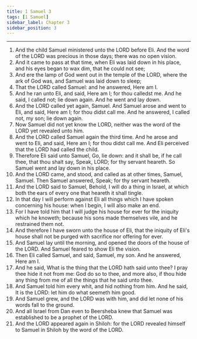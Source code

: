 ```yaml
---
title: 1 Samuel 3
tags: [1 Samuel]
sidebar_label: Chapter 3
sidebar_position: 3
---
```


---
1. And the child Samuel ministered unto the LORD before Eli. And the word of the LORD was precious in those days; there was no open vision.
2. And it came to pass at that time, when Eli was laid down in his place, and his eyes began to wax dim, that he could not see;
3. And ere the lamp of God went out in the temple of the LORD, where the ark of God was, and Samuel was laid down to sleep;
4. That the LORD called Samuel: and he answered, Here am I.
5. And he ran unto Eli, and said, Here am I; for thou calledst me. And he said, I called not; lie down again. And he went and lay down.
6. And the LORD called yet again, Samuel. And Samuel arose and went to Eli, and said, Here am I; for thou didst call me. And he answered, I called not, my son; lie down again.
7. Now Samuel did not yet know the LORD, neither was the word of the LORD yet revealed unto him.
8. And the LORD called Samuel again the third time. And he arose and went to Eli, and said, Here am I; for thou didst call me. And Eli perceived that the LORD had called the child.
9. Therefore Eli said unto Samuel, Go, lie down: and it shall be, if he call thee, that thou shalt say, Speak, LORD; for thy servant heareth. So Samuel went and lay down in his place.
10. And the LORD came, and stood, and called as at other times, Samuel, Samuel. Then Samuel answered, Speak; for thy servant heareth.
11. And the LORD said to Samuel, Behold, I will do a thing in Israel, at which both the ears of every one that heareth it shall tingle.
12. In that day I will perform against Eli all things which I have spoken concerning his house: when I begin, I will also make an end.
13. For I have told him that I will judge his house for ever for the iniquity which he knoweth; because his sons made themselves vile, and he restrained them not.
14. And therefore I have sworn unto the house of Eli, that the iniquity of Eli's house shall not be purged with sacrifice nor offering for ever.
15. And Samuel lay until the morning, and opened the doors of the house of the LORD. And Samuel feared to show Eli the vision.
16. Then Eli called Samuel, and said, Samuel, my son. And he answered, Here am I.
17. And he said, What is the thing that the LORD hath said unto thee? I pray thee hide it not from me: God do so to thee, and more also, if thou hide any thing from me of all the things that he said unto thee.
18. And Samuel told him every whit, and hid nothing from him. And he said, It is the LORD: let him do what seemeth him good.
19. And Samuel grew, and the LORD was with him, and did let none of his words fall to the ground.
20. And all Israel from Dan even to Beersheba knew that Samuel was established to be a prophet of the LORD.
21. And the LORD appeared again in Shiloh: for the LORD revealed himself to Samuel in Shiloh by the word of the LORD.